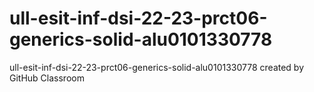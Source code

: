 # ull-esit-inf-dsi-22-23-prct06-generics-solid-alu0101330778
ull-esit-inf-dsi-22-23-prct06-generics-solid-alu0101330778 created by GitHub Classroom
